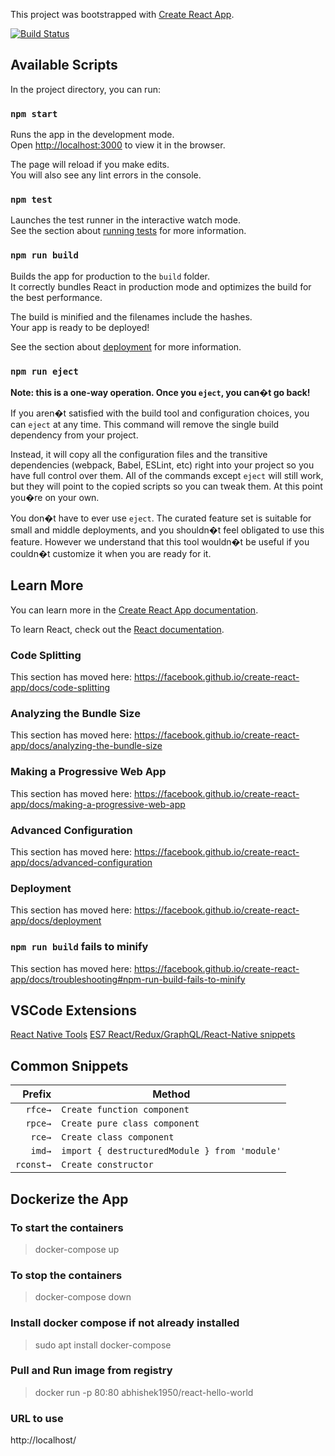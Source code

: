 This project was bootstrapped with [Create React App](https://github.com/facebook/create-react-app).

[![Build Status](https://dev.azure.com/abhishekgoenkapublic/github-projects/_apis/build/status/react-hello-world-master-ci?branchName=master)](https://dev.azure.com/abhishekgoenkapublic/github-projects/_build/latest?definitionId=1&branchName=master)

## Available Scripts

In the project directory, you can run:

### `npm start`

Runs the app in the development mode.<br />
Open [http://localhost:3000](http://localhost:3000) to view it in the browser.

The page will reload if you make edits.<br />
You will also see any lint errors in the console.

### `npm test`

Launches the test runner in the interactive watch mode.<br />
See the section about [running tests](https://facebook.github.io/create-react-app/docs/running-tests) for more information.

### `npm run build`

Builds the app for production to the `build` folder.<br />
It correctly bundles React in production mode and optimizes the build for the best performance.

The build is minified and the filenames include the hashes.<br />
Your app is ready to be deployed!

See the section about [deployment](https://facebook.github.io/create-react-app/docs/deployment) for more information.

### `npm run eject`

**Note: this is a one-way operation. Once you `eject`, you can�t go back!**

If you aren�t satisfied with the build tool and configuration choices, you can `eject` at any time. This command will remove the single build dependency from your project.

Instead, it will copy all the configuration files and the transitive dependencies (webpack, Babel, ESLint, etc) right into your project so you have full control over them. All of the commands except `eject` will still work, but they will point to the copied scripts so you can tweak them. At this point you�re on your own.

You don�t have to ever use `eject`. The curated feature set is suitable for small and middle deployments, and you shouldn�t feel obligated to use this feature. However we understand that this tool wouldn�t be useful if you couldn�t customize it when you are ready for it.

## Learn More

You can learn more in the [Create React App documentation](https://facebook.github.io/create-react-app/docs/getting-started).

To learn React, check out the [React documentation](https://reactjs.org/).

### Code Splitting

This section has moved here: https://facebook.github.io/create-react-app/docs/code-splitting

### Analyzing the Bundle Size

This section has moved here: https://facebook.github.io/create-react-app/docs/analyzing-the-bundle-size

### Making a Progressive Web App

This section has moved here: https://facebook.github.io/create-react-app/docs/making-a-progressive-web-app

### Advanced Configuration

This section has moved here: https://facebook.github.io/create-react-app/docs/advanced-configuration

### Deployment

This section has moved here: https://facebook.github.io/create-react-app/docs/deployment

### `npm run build` fails to minify

This section has moved here: https://facebook.github.io/create-react-app/docs/troubleshooting#npm-run-build-fails-to-minify

## VSCode Extensions

[React Native Tools](https://marketplace.visualstudio.com/items?itemName=msjsdiag.vscode-react-native)
[ES7 React/Redux/GraphQL/React-Native snippets](https://marketplace.visualstudio.com/items?itemName=dsznajder.es7-react-js-snippets)

## Common Snippets
|  Prefix | Method                                              |
| ------: | --------------------------------------------------- |
|  `rfce→`| `Create function component`                         |
|  `rpce→`| `Create pure class component`                       |
|  `rce→` | `Create class component`                            |
|  `imd→` | `import { destructuredModule } from 'module'`       |
|`rconst→`| `Create constructor`                                |

## Dockerize the App 


### To start the containers
> docker-compose up

### To stop the containers
> docker-compose down

### Install docker compose if not already installed
> sudo apt  install docker-compose

### Pull and Run image from registry
> docker run -p 80:80 abhishek1950/react-hello-world

### URL to use
http://localhost/


